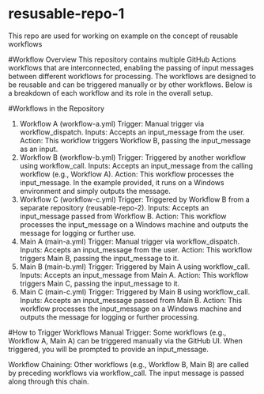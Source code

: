 # resusable-repo-1
This repo are used for working on example on the concept of reusable workflows

#Workflow Overview
This repository contains multiple GitHub Actions workflows that are interconnected, enabling the passing of input messages between different workflows for processing. The workflows are designed to be reusable and can be triggered manually or by other workflows. Below is a breakdown of each workflow and its role in the overall setup.

#Workflows in the Repository
1. Workflow A (workflow-a.yml)
Trigger: Manual trigger via workflow_dispatch.
Inputs: Accepts an input_message from the user.
Action: This workflow triggers Workflow B, passing the input_message as an input.
2. Workflow B (workflow-b.yml)
Trigger: Triggered by another workflow using workflow_call.
Inputs: Accepts an input_message from the calling workflow (e.g., Workflow A).
Action: This workflow processes the input_message. In the example provided, it runs on a Windows environment and simply outputs the message.
3. Workflow C (workflow-c.yml)
Trigger: Triggered by Workflow B from a separate repository (reusable-repo-2).
Inputs: Accepts an input_message passed from Workflow B.
Action: This workflow processes the input_message on a Windows machine and outputs the message for logging or further use.
4. Main A (main-a.yml)
Trigger: Manual trigger via workflow_dispatch.
Inputs: Accepts an input_message from the user.
Action: This workflow triggers Main B, passing the input_message to it.
5. Main B (main-b.yml)
Trigger: Triggered by Main A using workflow_call.
Inputs: Accepts an input_message from Main A.
Action: This workflow triggers Main C, passing the input_message to it.
6. Main C (main-c.yml)
Trigger: Triggered by Main B using workflow_call.
Inputs: Accepts an input_message passed from Main B.
Action: This workflow processes the input_message on a Windows machine and outputs the message for logging or further processing.

#How to Trigger Workflows
Manual Trigger: Some workflows (e.g., Workflow A, Main A) can be triggered manually via the GitHub UI. When triggered, you will be prompted to provide an input_message.

Workflow Chaining: Other workflows (e.g., Workflow B, Main B) are called by preceding workflows via workflow_call. The input message is passed along through this chain.
